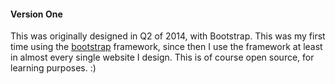 #### Version One

This was originally designed in Q2 of 2014, with Bootstrap. This was my first time using the [bootstrap](http://GetBootstrap.copm) framework, since then I use the framework at least in almost every single website I design. This is of course open source, for learning purposes. :) 